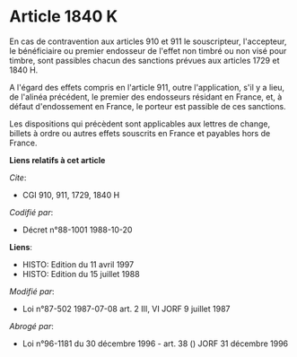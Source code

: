 # Article 1840 K

En cas de contravention aux articles 910 et 911 le souscripteur, l'accepteur, le bénéficiaire ou premier endosseur de l'effet
non timbré ou non visé pour timbre, sont passibles chacun des sanctions prévues aux articles 1729 et 1840 H.

A l'égard des effets compris en l'article 911, outre l'application, s'il y a lieu, de l'alinéa précédent, le premier des
endosseurs résidant en France, et, à défaut d'endossement en France, le porteur est passible de ces sanctions.

Les dispositions qui précèdent sont applicables aux lettres de change, billets à ordre ou autres effets souscrits en France
et payables hors de France.

**Liens relatifs à cet article**

_Cite_:

  - CGI 910, 911, 1729, 1840 H

_Codifié par_:

  - Décret n°88-1001 1988-10-20

**Liens**:

  - HISTO: Edition du 11 avril 1997
  - HISTO: Edition du 15 juillet 1988

_Modifié par_:

  - Loi n°87-502 1987-07-08 art. 2 III, VI JORF 9 juillet 1987

_Abrogé par_:

  - Loi n°96-1181 du 30 décembre 1996 - art. 38 () JORF 31 décembre 1996
